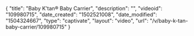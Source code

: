 {
    "title": "Baby K'tan&reg; Baby Carrier",
    "description": "",
    "videoid": "109980715",
    "date_created": "1502521008",
    "date_modified": "1504324667",
    "type": "captivate",
    "layout": "video",
    "url": "\/v\/baby-k-tan-baby-carrier\/109980715"
}